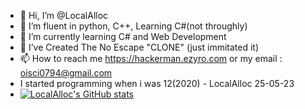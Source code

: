 - 👋 Hi, I’m @LocalAlloc
- 👀 I’m fluent in python, C++, Learning C#(not throughly) 
- 🌱 I’m currently learning C# and Web Development
- 💞️ I’ve Created The No Escape "CLONE" (just immitated it)
- 📫 How to reach me https://hackerman.ezyro.com or my email : oisci0794@gmail.com
- I started programming when i was 12(2020) - LocalAlloc 25-05-23
- [![LocalAlloc's GitHub stats](https://github-readme-stats.vercel.app/api?username=LocalAlloc&show_icons=true&theme=blue-green&count_private=true)](https://github.com/anuraghazra/github-readme-stats)

<!---
LocalAlloc/LocalAlloc is a ✨ special ✨ repository because its `README.md` (this file) appears on your GitHub profile.
You can click the Preview link to take a look at your changes.
--->
